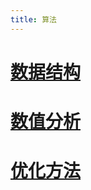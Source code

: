 ```yaml
---
title: 算法
---
```


# [数据结构](./data_structures/README.md)
# [数值分析](./numerical)
# [优化方法](./optimization/README.lyx)

